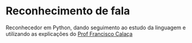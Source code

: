 # Reconhecimento de fala
Reconhecedor em Python, dando seguimento ao estudo da linguagem e utilizando as explicações do [Prof Francisco Calaça](https://www.youtube.com/watch?v=ykkqJV6B5i0)  